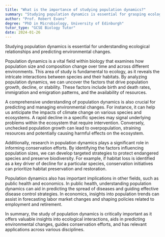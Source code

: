 ```yaml
---
title: "What is the importance of studying population dynamics?"
summary: "Studying population dynamics is essential for grasping ecological relationships and forecasting environmental changes, aiding in conservation efforts and resource management."
author: "Prof. Robert Evans"
degree: "PhD in Microbiology, University of Edinburgh"
tutor_type: "GCSE Biology Tutor"
date: 2024-01-26
---
```


Studying population dynamics is essential for understanding ecological relationships and predicting environmental changes.

Population dynamics is a vital field within biology that examines how population size and composition change over time and across different environments. This area of study is fundamental to ecology, as it reveals the intricate interactions between species and their habitats. By analyzing population dynamics, we can uncover the factors that drive population growth, decline, or stability. These factors include birth and death rates, immigration and emigration patterns, and the availability of resources.

A comprehensive understanding of population dynamics is also crucial for predicting and managing environmental changes. For instance, it can help us anticipate the impacts of climate change on various species and ecosystems. A rapid decline in a specific species may signal underlying problems within the ecosystem that require intervention. Conversely, unchecked population growth can lead to overpopulation, straining resources and potentially causing harmful effects on the ecosystem.

Additionally, research in population dynamics plays a significant role in informing conservation efforts. By identifying the factors influencing population sizes, we can develop targeted strategies to protect endangered species and preserve biodiversity. For example, if habitat loss is identified as a key driver of decline for a particular species, conservation initiatives can prioritize habitat preservation and restoration.

Population dynamics also has important implications in other fields, such as public health and economics. In public health, understanding population dynamics can aid in predicting the spread of diseases and guiding effective disease control strategies. In economics, insights into population trends can assist in forecasting labor market changes and shaping policies related to employment and retirement.

In summary, the study of population dynamics is critically important as it offers valuable insights into ecological interactions, aids in predicting environmental changes, guides conservation efforts, and has relevant applications across various disciplines.
    